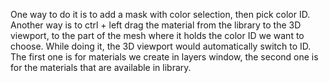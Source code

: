One way to do it is to add a mask with color selection, then pick color ID. Another way is to ctrl + left drag the material from the library to the 3D viewport, to the part of the mesh where it holds the color ID we want to choose. While doing it, the 3D viewport would automatically switch to ID. The first one is for materials we create in layers window, the second one is for the materials that are available in library.